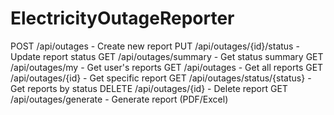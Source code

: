 # ElectricityOutageReporter

POST /api/outages - Create new report
PUT /api/outages/{id}/status - Update report status
GET /api/outages/summary - Get status summary
GET /api/outages/my - Get user's reports
GET /api/outages - Get all reports
GET /api/outages/{id} - Get specific report
GET /api/outages/status/{status} - Get reports by status
DELETE /api/outages/{id} - Delete report
GET /api/outages/generate - Generate report (PDF/Excel)